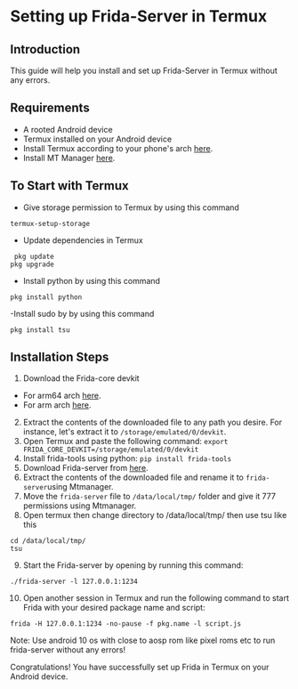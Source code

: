 # Setting up Frida-Server in Termux

## Introduction
This guide will help you install and set up Frida-Server in Termux without any errors.

## Requirements
- A rooted Android device
- Termux installed on your Android device
- Install Termux according to your phone's arch [here](https://apkcombo.com/termux/com.termux/).
- Install MT Manager [here](https://apkcombo.com/mt-manager/bin.mt.plus/).

## To Start with Termux
- Give storage permission to Termux by using this command
 ```
 termux-setup-storage
```
- Update dependencies in Termux
```
 pkg update
pkg upgrade
```
- Install python by using this command
```
pkg install python
```
-Install sudo by by using this command
```
pkg install tsu
```

## Installation Steps
1. Download the Frida-core devkit
- For arm64 arch [here](https://github.com/frida/frida/releases/download/16.0.11/frida-core-devkit-16.0.11-android-arm64.tar.xz).
- For arm arch [here](https://github.com/frida/frida/releases/download/16.0.11/frida-core-devkit-16.0.11-android-arm.tar.xz).
2. Extract the contents of the downloaded file to any path you desire. For instance, let's extract it to `/storage/emulated/0/devkit`.
3. Open Termux and paste the following command: `export FRIDA_CORE_DEVKIT=/storage/emulated/0/devkit`
4. Install frida-tools using python: `pip install frida-tools`
5. Download Frida-server from [here](https://github.com/frida/frida/releases/download/16.0.11/frida-server-16.0.11-android-arm64.xz).
6. Extract the contents of the downloaded file and rename it to `frida-server`using Mtmanager.
7. Move the `frida-server` file to `/data/local/tmp/` folder and give it 777 permissions using Mtmanager.
8. Open termux then change directory to /data/local/tmp/ then use tsu like this
```
cd /data/local/tmp/
tsu
``` 
9. Start the Frida-server by opening by running this command:
```
./frida-server -l 127.0.0.1:1234
```
10. Open another session in Termux and run the following command to start Frida with your desired package name and script:
```
frida -H 127.0.0.1:1234 -no-pause -f pkg.name -l script.js
```
Note: Use android 10 os with close to aosp rom like pixel roms etc to run frida-server without any errors!

Congratulations! You have successfully set up Frida in Termux on your Android device.

